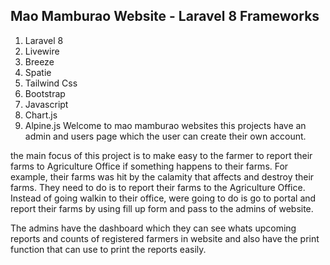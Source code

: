 ## Mao Mamburao Website - Laravel 8 Frameworks
1. Laravel 8
2. Livewire
3. Breeze
4. Spatie
5. Tailwind Css
6. Bootstrap
7. Javascript
8. Chart.js
9. Alpine.js
Welcome to mao mamburao websites
this projects have an admin and users page which the user can create their own account.

the main focus of this project is to make easy to the farmer to report their farms to Agriculture Office if something happens to their farms. For example, their farms was hit by the calamity that affects and destroy their farms. They need to do is to report their farms to the Agriculture Office. Instead of going walkin to their office, were going to do is go to portal and report their farms by using fill up form and pass to the admins of website.

The admins have the dashboard which they can see whats upcoming reports and counts of registered farmers in website and also have the print function that can use to print the reports easily.

